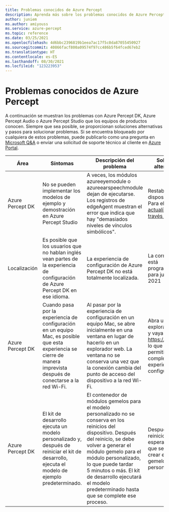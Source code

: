 ```yaml
---
title: Problemas conocidos de Azure Percept
description: Aprenda más sobre los problemas conocidos de Azure Percept y sus soluciones alternativas.
author: juniem
ms.author: amiyouss
ms.service: azure-percept
ms.topic: reference
ms.date: 03/25/2021
ms.openlocfilehash: 4d6bbc2396819b1eea7ac17f5c0da87055450927
ms.sourcegitcommit: 40866facf800a09574f97cc486b5f64fced67eb2
ms.translationtype: HT
ms.contentlocale: es-ES
ms.lasthandoff: 08/30/2021
ms.locfileid: "123223953"
---
```

# <a name="azure-percept-known-issues"></a>Problemas conocidos de Azure Percept

A continuación se muestran los problemas con Azure Percept DK, Azure Percept Audio o Azure Percept Studio que los equipos de productos conocen. Siempre que sea posible, se proporcionan soluciones alternativas y pasos para solucionar problemas. Si se encuentra bloqueado por cualquiera de estos problemas, puede publicarlo como una pregunta en [Microsoft Q&A](/answers/topics/azure-percept.html) o enviar una solicitud de soporte técnico al cliente en [Azure Portal](https://portal.azure.com/#blade/Microsoft_Azure_Support/HelpAndSupportBlade/overview). 

|Área|Síntomas|Descripción del problema|Solución alternativa|
|-------|---------|---------|---------|
| Azure Percept DK | No se pueden implementar los modelos de ejemplo y demostración en Azure Percept Studio | A veces, los módulos azureeyemodule o azureearspeechmodule dejan de ejecutarse. Los registros de edgeAgent muestran el error que indica que hay "demasiados niveles de vínculos simbólicos". | Restablezca el dispositivo. Para ello, [actualícelo a través de USB](./how-to-update-via-usb.md) |
| Localización | Es posible que los usuarios que no hablan inglés vean partes de la experiencia de configuración de Azure Percept DK en ese idioma. | La experiencia de configuración de Azure Percept DK no está totalmente localizada. | La corrección está programada para julio de 2021  |
| Azure Percept DK | Cuando pasa por la experiencia de configuración en un equipo Mac, es posible que esta experiencia se cierre de manera imprevista después de conectarse a la red Wi-Fi. | Al pasar por la experiencia de configuración en un equipo Mac, se abre inicialmente en una ventana en lugar de hacerlo en un explorador web. La ventana no se conserva una vez que la conexión cambia del punto de acceso del dispositivo a la red Wi-Fi. | Abra un explorador web y vaya a https://10.1.1.1, lo que le permitirá completar la experiencia de configuración. |
| Azure Percept DK | El kit de desarrollo ejecuta un modelo personalizado y, después de reiniciar el kit de desarrollo, ejecuta el modelo de ejemplo predeterminado. | El contenedor de módulos gemelos para el modelo personalizado no se conserva en los reinicios del dispositivo. Después del reinicio, se debe volver a generar el módulo gemelo para el módulo personalizado, lo que puede tardar 5 minutos o más. El kit de desarrollo ejecutará el modelo predeterminado hasta que se complete ese proceso. | Después de un reinicio, debe esperar hasta que se vuelva a crear el módulo gemelo personalizado. |